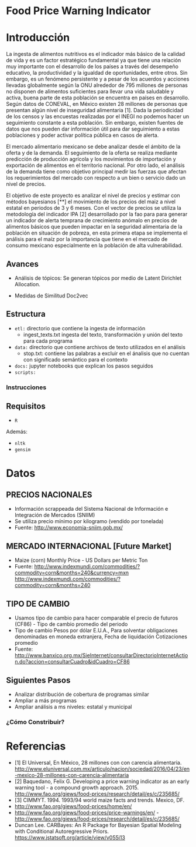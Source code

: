 # Food Price Warning Indicator

# Introducción

La ingesta de alimentos nutritivos es el indicador más básico de la calidad de vida y es un factor estratégico fundamental ya que tiene una relación muy importante con el desarrollo de los países a través del desempeño educativo, la productividad y la igualdad de oportunidades, entre otros. Sin embargo, es un fenómeno persistente y a pesar de los acuerdos y acciones llevadas globalmente según la ONU alrededor de 795 millones de personas no disponen de alimentos suficientes para llevar una vida saludable y activa, buena parte de esta población se encuentra en países en desarrollo. Según datos de CONEVAL, en México existen 28 millones de personas que presentan algún nivel de inseguridad alimentaria [1]. Dada la periodicidad de los censos y las encuestas realizadas por el INEGI no podemos hacer un seguimiento constante a esta población. Sin embargo, existen fuentes de datos que nos pueden dar información útil para dar seguimiento a estas poblaciones y poder activar política pública en casos de alerta. 

El mercado alimentario mexicano se debe analizar desde el ámbito de la oferta y de la demanda. El seguimiento de la oferta se realiza mediante predicción de producción agrícola y los movimientos de importación y exportación de alimentos en el territorio nacional. Por otro lado, el análisis de la demanda tiene como objetivo principal medir las fuerzas que afectan los requerimientos del mercado con respecto a un bien o servicio dado un nivel de precios. 

El objetivo de este proyecto es analizar el nivel de precios y estimar con métodos bayesianos [**] el movimiento de los precios del maiz a nivel estatal en periodos de 3 y 6 meses. Con el vector de precios se utiliza la metodología del indicador IPA [2] desarrollado por la fao para para generar un indicador de alerta temprana de crecimiento anómalo en precios de alimentos básicos que pueden impactar en la seguridad alimentaria de la población en situación de pobreza, en esta primera etapa se implementa el análisis para el maíz por la importancia que tiene en el mercado de consumo mexicano especialmente en la población de alta vulnerabilidad.


## Avances

- Análisis de tópicos:
Se generan tópicos por medio de Latent Dirichlet Allocation.

- Medidas de Similitud
Doc2vec 

## Estructura
- `etl:` directorio que contiene la ingesta de información
    - ingest_texts.txt ingesta del texto, transformación y unión del texto para cada programa
- `data:` directorio que contiene archivos de texto utilizados en el análisis
    - stop.txt: contiene las palabras a excluir en el ánalisis que no cuentan con significado semántico para el contexto
- `docs:` jupyter notebooks que explican los pasos seguidos
- `scripts:` 

### Instrucciones


## Requisitos
- `R`

Además:
- `nltk`
- `gensim`


# Datos

## PRECIOS NACIONALES
- Información scrappeada del Sistema Nacional de Información e Integración de Mercados (SNIIM)
- Se utiliza precio mínimo por kilogramo (vendido por tonelada)
- Fuente:
 http://www.economia-sniim.gob.mx/

## MERCADO INTERNACIONAL [Future Market]
- Maize (corn) Monthly Price - US Dollars per Metric Ton
- Fuente:
 http://www.indexmundi.com/commodities/?commodity=corn&months=240&currency=mxn
 http://www.indexmundi.com/commodities/?commodity=corn&months=240

## TIPO DE CAMBIO 
- Usamos tipo de cambio para hacer comparable el precio de futuros 
 (CF86) - Tipo de cambio promedio del periodo	
- Tipo de cambio Pesos por dólar E.U.A., Para solventar obligaciones denominadas en moneda extranjera, Fecha de liquidación Cotizaciones promedio
- Fuente:
 http://www.banxico.org.mx/SieInternet/consultarDirectorioInternetAction.do?accion=consultarCuadro&idCuadro=CF86

## Siguientes Pasos
- Analizar distribución de cobertura de programas similar
- Ampliar a más programas
- Ampliar análisis a ms niveles: estatal y municipal

### ¿Cómo Constribuir?


# Referencias
- [1] El Universal, En México, 28 millones con con carencia alimentaria. http://www.eluniversal.com.mx/articulo/nacion/sociedad/2016/04/23/en-mexico-28-millones-con-carencia-alimentaria
- [2] Baquedano, Felix G. Developing a price warning indicator as an early warning tool - a compound growth approach. 2015.
http://www.fao.org/giews/food-prices/research/detail/es/c/235685/ 
- [3] CIMMYT. 1994. 1993/94 world maize facts and trends. Mexico, DF.
- http://www.fao.org/giews/food-prices/home/en/
- http://www.fao.org/giews/food-prices/price-warnings/en/
-http://www.fao.org/giews/food-prices/research/detail/es/c/235685/
- Duncan Lee. CARBayes: An R Package for Bayesian Spatial Modeling with Conditional Autoregressive Priors. https://www.jstatsoft.org/article/view/v055i13
